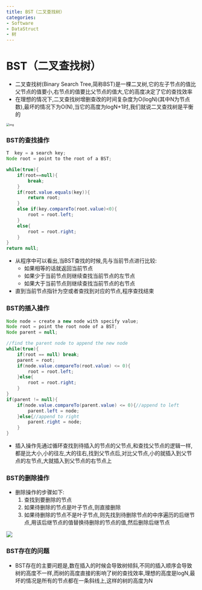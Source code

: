 ```yaml
---
title: BST（二叉查找树）
categories:
- Software
- DataStruct
- 树
---
```

# BST（二叉查找树）

- 二叉查找树(Binary Search Tree,简称BST)是一棵二叉树,它的左子节点的值比父节点的值要小,右节点的值要比父节点的值大,它的高度决定了它的查找效率
- 在理想的情况下,二叉查找树增删查改的时间复杂度为O(logN)(其中N为节点数),最坏的情况下为O(N),当它的高度为logN+1时,我们就说二叉查找树是平衡的

<img src="https://raw.githubusercontent.com/LuShan123888/Files/main/Pictures/af3502319d2a56536b54a02f973a7534112150.png%25401078w_600h_80q" alt="img" style="zoom:50%;" />

### BST的查找操作

```java
T  key = a search key;
Node root = point to the root of a BST;

while(true){
    if(root==null){
        break;
    }
    if(root.value.equals(key)){
        return root;
    }
    else if(key.compareTo(root.value)<0){
        root = root.left;
    }
    else{
        root = root.right;
    }
}
return null;
```

- 从程序中可以看出,当BST查找的时候,先与当前节点进行比较:
    - 如果相等的话就返回当前节点
    - 如果少于当前节点则继续查找当前节点的左节点
    - 如果大于当前节点则继续查找当前节点的右节点
- 直到当前节点指针为空或者查找到对应的节点,程序查找结束

### BST的插入操作

```java
Node node = create a new node with specify value;
Node root = point the root node of a BST;
Node parent = null;

//find the parent node to append the new node
while(true){
    if(root == null) break;
    parent = root;
    if(node.value.compareTo(root.value) <= 0){
        root = root.left;
    }else{
        root = root.right;
    }
}
if(parent != null){
    if(node.value.compareTo(parent.value) <= 0){//append to left
        parent.left = node;
    }else{//append to right
        parent.right = node;
    }
}
```

- 插入操作先通过循环查找到待插入的节点的父节点,和查找父节点的逻辑一样,都是比大小,小的往左,大的往右,找到父节点后,对比父节点,小的就插入到父节点的左节点,大就插入到父节点的右节点上

### BST的删除操作

- 删除操作的步骤如下:
    1. 查找到要删除的节点
    2. 如果待删除的节点是叶子节点,则直接删除
    3. 如果待删除的节点不是叶子节点,则先找到待删除节点的中序遍历的后继节点,用该后继节点的值替换待删除的节点的值,然后删除后继节点

![](https://raw.githubusercontent.com/LuShan123888/Files/main/Pictures/adf35d4ba9207ade1ddd80d0f2ab11b598210.png%2540676w_322h_80q)

### BST存在的问题

- BST存在的主要问题是,数在插入的时候会导致树倾斜,不同的插入顺序会导致树的高度不一样,而树的高度直接的影响了树的查找效率,理想的高度是logN,最坏的情况是所有的节点都在一条斜线上,这样的树的高度为N